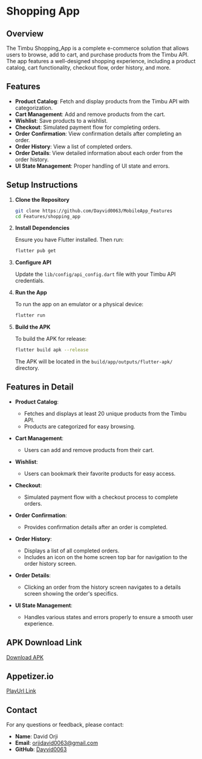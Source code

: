 # Shopping App

## Overview

The Timbu Shopping_App is a complete e-commerce solution that allows users to browse, add to cart, and purchase products from the Timbu API. The app features a well-designed shopping experience, including a product catalog, cart functionality, checkout flow, order history, and more.

## Features

- **Product Catalog**: Fetch and display products from the Timbu API with categorization.
- **Cart Management**: Add and remove products from the cart.
- **Wishlist**: Save products to a wishlist.
- **Checkout**: Simulated payment flow for completing orders.
- **Order Confirmation**: View confirmation details after completing an order.
- **Order History**: View a list of completed orders.
- **Order Details**: View detailed information about each order from the order history.
- **UI State Management**: Proper handling of UI state and errors.

## Setup Instructions

1. **Clone the Repository**

    ```sh
    git clone https://github.com/Dayvid0063/MobileApp_Features
    cd Features/shopping_app
    ```

2. **Install Dependencies**

    Ensure you have Flutter installed. Then run:

    ```sh
    flutter pub get
    ```

3. **Configure API**

    Update the `lib/config/api_config.dart` file with your Timbu API credentials.

4. **Run the App**

    To run the app on an emulator or a physical device:

    ```sh
    flutter run
    ```

5. **Build the APK**

    To build the APK for release:

    ```sh
    flutter build apk --release
    ```

    The APK will be located in the `build/app/outputs/flutter-apk/` directory.

## Features in Detail

- **Product Catalog**: 
  - Fetches and displays at least 20 unique products from the Timbu API.
  - Products are categorized for easy browsing.

- **Cart Management**: 
  - Users can add and remove products from their cart.

- **Wishlist**: 
  - Users can bookmark their favorite products for easy access.

- **Checkout**: 
  - Simulated payment flow with a checkout process to complete orders.

- **Order Confirmation**: 
  - Provides confirmation details after an order is completed.

- **Order History**:
  - Displays a list of all completed orders.
  - Includes an icon on the home screen top bar for navigation to the order history screen.

- **Order Details**:
  - Clicking an order from the history screen navigates to a details screen showing the order's specifics.

- **UI State Management**:
  - Handles various states and errors properly to ensure a smooth user experience.


## APK Download Link
[Download APK](https://www.upload-apk.com/2j5jk9ag9LVCLsV)

## Appetizer.io
[PlayUrl Link](https://appetize.io/app/b_57zzbrx6zk7uqrkn7e6lkxqcoq)


## Contact

For any questions or feedback, please contact:

- **Name**: David Orji
- **Email**: [orjidavid0063@gmail.com](mailto:orjidavid0063@gmail.com)
- **GitHub**: [Dayvid0063](https://github.com/Dayvid0063)
